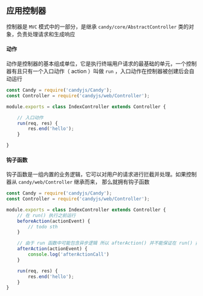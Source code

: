 ## 应用控制器

控制器是 `MVC` 模式中的一部分，是继承 `candy/core/AbstractController` 类的对象，负责处理请求和生成响应

#### 动作

动作是控制器的基本组成单位，它是执行终端用户请求的最基础的单元，一个控制器有且只有一个入口动作（ action ）叫做 `run` ，入口动作在控制器被创建后会自动运行

```javascript
const Candy = require('candyjs/Candy');
const Controller = require('candyjs/web/Controller');

module.exports = class IndexController extends Controller {

    // 入口动作
    run(req, res) {
        res.end('hello');
    }

}
```

#### 钩子函数

钩子函数是一组内置的业务逻辑，它可以对用户的请求进行拦截并处理。如果控制器从 `candy/web/Controller` 继承而来， 那么就拥有钩子函数

```javascript
const Candy = require('candyjs/Candy');
const Controller = require('candyjs/web/Controller');

module.exports = class IndexController extends Controller {
    // 在 run() 执行之前运行
    beforeAction(actionEvent) {
        // todo sth
    }

    // 由于 run 函数中可能包含异步逻辑 所以 afterAction() 并不能保证在 run() 执行完成之后再运行
    afterAction(actionEvent) {
        console.log('afterActionCall')
    }

    run(req, res) {
        res.end('hello');
    }
}
```
